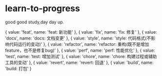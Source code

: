 # learn-to-progress
good good study,day day up.

{ value: 'feat', name: 'feat:     新功能' },
{ value: 'fix', name: 'fix:      修复' },
{ value: 'docs', name: 'docs:     文档变更' },
{ value: 'style', name: 'style:    代码格式(不影响代码运行的变动)' },
{
  value: 'refactor',
  name: 'refactor: 重构(既不是增加feature，也不是修复bug)'
},
{ value: 'perf', name: 'perf:     性能优化' },
{ value: 'test', name: 'test:     增加测试' },
{ value: 'chore', name: 'chore:    构建过程或辅助工具的变动' },
{ value: 'revert', name: 'revert:   回退' },
{ value: 'build', name: 'build:    打包' }